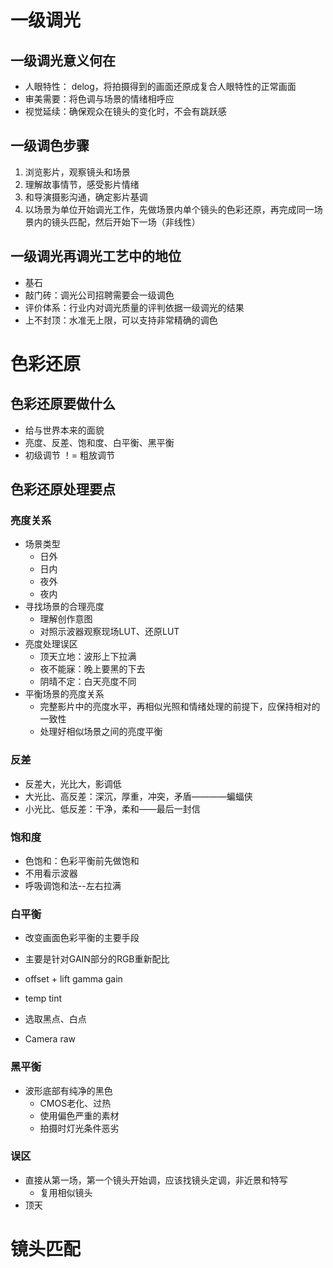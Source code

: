 # 一级调光

## 一级调光意义何在

- 人眼特性： delog，将拍摄得到的画面还原成复合人眼特性的正常画面
- 审美需要：将色调与场景的情绪相呼应
- 视觉延续：确保观众在镜头的变化时，不会有跳跃感

## 一级调色步骤

1. 浏览影片，观察镜头和场景
2. 理解故事情节，感受影片情绪
3. 和导演摄影沟通，确定影片基调
4. 以场景为单位开始调光工作，先做场景内单个镜头的色彩还原，再完成同一场景内的镜头匹配，然后开始下一场（非线性）

## 一级调光再调光工艺中的地位

- 基石
- 敲门砖：调光公司招聘需要会一级调色
- 评价体系：行业内对调光质量的评判依据一级调光的结果
- 上不封顶：水准无上限，可以支持非常精确的调色

# 色彩还原

## 色彩还原要做什么

- 给与世界本来的面貌
- 亮度、反差、饱和度、白平衡、黑平衡
- 初级调节 ！= 粗放调节
  
## 色彩还原处理要点

### 亮度关系

- 场景类型
  - 日外
  - 日内
  - 夜外
  - 夜内
- 寻找场景的合理亮度
  - 理解创作意图
  - 对照示波器观察现场LUT、还原LUT
- 亮度处理误区
  - 顶天立地：波形上下拉满
  - 夜不能寐：晚上要黑的下去
  - 阴晴不定：白天亮度不同
- 平衡场景的亮度关系
  - 完整影片中的亮度水平，再相似光照和情绪处理的前提下，应保持相对的一致性
  - 处理好相似场景之间的亮度平衡

### 反差

- 反差大，光比大，影调低
- 大光比、高反差：深沉，厚重，冲突，矛盾————蝙蝠侠
- 小光比、低反差：干净，柔和——最后一封信

### 饱和度

- 色饱和：色彩平衡前先做饱和
- 不用看示波器
- 呼吸调饱和法--左右拉满

### 白平衡

- 改变画面色彩平衡的主要手段
- 主要是针对GAIN部分的RGB重新配比

- offset + lift gamma gain
- temp tint
- 选取黑点、白点
- Camera raw

### 黑平衡

- 波形底部有纯净的黑色
  - CMOS老化、过热
  - 使用偏色严重的素材
  - 拍摄时灯光条件恶劣

### 误区

- 直接从第一场，第一个镜头开始调，应该找镜头定调，非近景和特写
  - 复用相似镜头   
- 顶天

# 镜头匹配 

